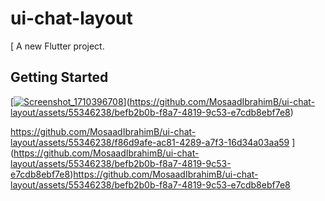 # ui-chat-layout

[
A new Flutter project.

## Getting Started
[[![Screenshot_1710396708](https://github.com/MosaadIbrahimB/ui-chat-layout/assets/55346238/c9702ed3-a375-46f7-883e-7024c7fce029)](https://github.com/MosaadIbrahimB/ui-chat-layout/assets/55346238/befb2b0b-f8a7-4819-9c53-e7cdb8ebf7e8)](https://github.com/MosaadIbrahimB/ui-chat-layout/assets/55346238/befb2b0b-f8a7-4819-9c53-e7cdb8ebf7e8)

https://github.com/MosaadIbrahimB/ui-chat-layout/assets/55346238/f86d9afe-ac81-4289-a7f3-16d34a03aa59
](https://github.com/MosaadIbrahimB/ui-chat-layout/assets/55346238/befb2b0b-f8a7-4819-9c53-e7cdb8ebf7e8)https://github.com/MosaadIbrahimB/ui-chat-layout/assets/55346238/befb2b0b-f8a7-4819-9c53-e7cdb8ebf7e8

